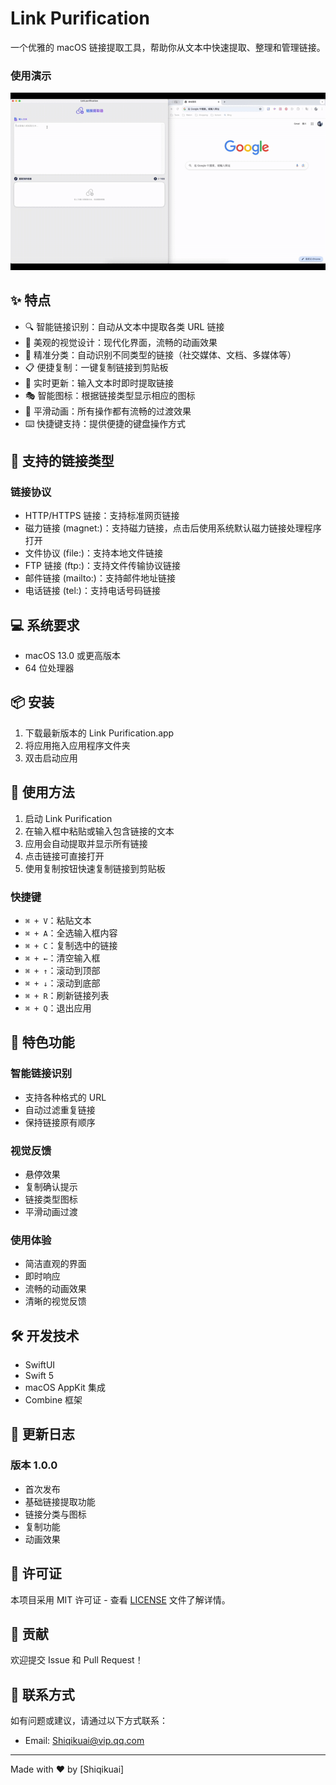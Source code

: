 # Link Purification

一个优雅的 macOS 链接提取工具，帮助你从文本中快速提取、整理和管理链接。

### 使用演示
![App Demonstration](Demonstrate.gif)

## ✨ 特点

- 🔍 智能链接识别：自动从文本中提取各类 URL 链接
- 🎨 美观的视觉设计：现代化界面，流畅的动画效果
- 🎯 精准分类：自动识别不同类型的链接（社交媒体、文档、多媒体等）
- 📋 便捷复制：一键复制链接到剪贴板
- 🔄 实时更新：输入文本时即时提取链接
- 🎭 智能图标：根据链接类型显示相应的图标
- 💫 平滑动画：所有操作都有流畅的过渡效果
- ⌨️ 快捷键支持：提供便捷的键盘操作方式

## 🚀 支持的链接类型

### 链接协议
- HTTP/HTTPS 链接：支持标准网页链接
- 磁力链接 (magnet:)：支持磁力链接，点击后使用系统默认磁力链接处理程序打开
- 文件协议 (file:)：支持本地文件链接
- FTP 链接 (ftp:)：支持文件传输协议链接
- 邮件链接 (mailto:)：支持邮件地址链接
- 电话链接 (tel:)：支持电话号码链接

## 💻 系统要求

- macOS 13.0 或更高版本
- 64 位处理器

## 📦 安装

1. 下载最新版本的 Link Purification.app
2. 将应用拖入应用程序文件夹
3. 双击启动应用

## 🎯 使用方法

1. 启动 Link Purification
2. 在输入框中粘贴或输入包含链接的文本
3. 应用会自动提取并显示所有链接
4. 点击链接可直接打开
5. 使用复制按钮快速复制链接到剪贴板

### 快捷键
- `⌘ + V`：粘贴文本
- `⌘ + A`：全选输入框内容
- `⌘ + C`：复制选中的链接
- `⌘ + ←`：清空输入框
- `⌘ + ↑`：滚动到顶部
- `⌘ + ↓`：滚动到底部
- `⌘ + R`：刷新链接列表
- `⌘ + Q`：退出应用

## 🎨 特色功能

### 智能链接识别
- 支持各种格式的 URL
- 自动过滤重复链接
- 保持链接原有顺序

### 视觉反馈
- 悬停效果
- 复制确认提示
- 链接类型图标
- 平滑动画过渡

### 使用体验
- 简洁直观的界面
- 即时响应
- 流畅的动画效果
- 清晰的视觉反馈

## 🛠 开发技术

- SwiftUI
- Swift 5
- macOS AppKit 集成
- Combine 框架

## 📝 更新日志

### 版本 1.0.0
- 首次发布
- 基础链接提取功能
- 链接分类与图标
- 复制功能
- 动画效果

## 📄 许可证

本项目采用 MIT 许可证 - 查看 [LICENSE](LICENSE) 文件了解详情。

## 🤝 贡献

欢迎提交 Issue 和 Pull Request！

## 📮 联系方式

如有问题或建议，请通过以下方式联系：
- Email: Shiqikuai@vip.qq.com

---

Made with ❤️ by [Shiqikuai] 
